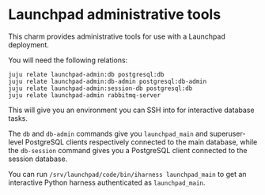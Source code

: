 # Launchpad administrative tools

This charm provides administrative tools for use with a Launchpad
deployment.

You will need the following relations:

    juju relate launchpad-admin:db postgresql:db
    juju relate launchpad-admin:db-admin postgresql:db-admin
    juju relate launchpad-admin:session-db postgresql:db
    juju relate launchpad-admin rabbitmq-server

This will give you an environment you can SSH into for interactive database
tasks.

The `db` and `db-admin` commands give you `launchpad_main` and
superuser-level PostgreSQL clients respectively connected to the main
database, while the `db-session` command gives you a PostgreSQL client
connected to the session database.

You can run `/srv/launchpad/code/bin/iharness launchpad_main` to get an
interactive Python harness authenticated as `launchpad_main`.
